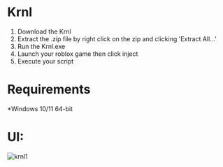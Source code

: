 # Krnl
1. Download the Krnl
2. Extract the .zip file by right click on the zip and clicking 'Extract All...'
3. Run the Krnl.exe
4. Launch your roblox game then click inject
5. Execute your script

# Requirements
*Windows 10/11 64-bit

# UI:
![krnl1](https://user-images.githubusercontent.com/125434866/218973682-53321ea8-c26d-4d8d-8550-7abb8f5ac18c.jpg)
